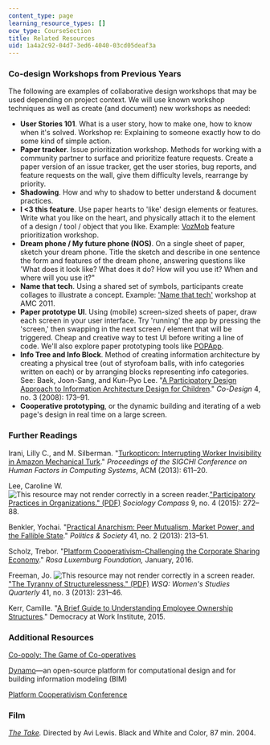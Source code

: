 ```yaml
---
content_type: page
learning_resource_types: []
ocw_type: CourseSection
title: Related Resources
uid: 1a4a2c92-04d7-3ed6-4040-03cd05deaf3a
---
```


### Co-design Workshops from Previous Years

The following are examples of collaborative design workshops that may be used depending on project context. We will use known workshop techniques as well as create (and document) new workshops as needed:

*   **User Stories 101**. What is a user story, how to make one, how to know when it's solved. Workshop re: Explaining to someone exactly how to do some kind of simple action.
*   **Paper tracker**. Issue prioritization workshop. Methods for working with a community partner to surface and prioritize feature requests. Create a paper version of an issue tracker, get the user stories, bug reports, and feature requests on the wall, give them difficulty levels, rearrange by priority.
*   **Shadowing**. How and why to shadow to better understand & document practices.
*   **I \<3 this feature**. Use paper hearts to 'like' design elements or features. Write what you like on the heart, and physically attach it to the element of a design / tool / object that you like. Example: [VozMob](https://en.wikipedia.org/wiki/VozMob) feature prioritization workshop.
*   **Dream phone / My future phone (NOS)**. On a single sheet of paper, sketch your dream phone. Title the sketch and describe in one sentence the form and features of the dream phone, answering questions like 'What does it look like? What does it do? How will you use it? When and where will you use it?"
*   **Name that tech**. Using a shared set of symbols, participants create collages to illustrate a concept. Example: ['Name that tech'](https://www.flickr.com/photos/24639042@N07/sets/72157627403114034/with/6029486671/) workshop at AMC 2011.
*   **Paper prototype UI**. Using (mobile) screen-sized sheets of paper, draw each screen in your user interface. Try 'running' the app by pressing the 'screen,' then swapping in the next screen / element that will be triggered. Cheap and creative way to test UI before writing a line of code. We'll also explore paper prototyping tools like [POPApp](https://popapp.in/).
*   **Info Tree and Info Block**. Method of creating information architecture by creating a physical tree (out of styrofoam balls, with info categories written on each) or by arranging blocks representing info categories. See: Baek, Joon-Sang, and Kun-Pyo Lee. "[A Participatory Design Approach to Information Architecture Design for Children](http://dx.doi.org/10.1080/15710880802281026)." _Co-Design_ 4, no. 3 (2008): 173–91.
*   **Cooperative prototyping**, or the dynamic building and iterating of a web page's design in real time on a large screen.

### Further Readings

Irani, Lilly C., and M. Silberman. "[Turkopticon: Interrupting Worker Invisibility in Amazon Mechanical Turk](http://crowdsourcing-class.org/readings/downloads/ethics/turkopticon.pdf)." _Proceedings of the SIGCHI Conference on Human Factors in Computing Systems_, ACM (2013): 611–20.

Lee, Caroline W. ![This resource may not render correctly in a screen reader.](/images/inacessible.gif)["Participatory Practices in Organizations." (PDF)](http://sites.lafayette.edu/leecw/files/2010/03/Lee-2015-Sociology_Compass.pdf) _Sociology Compass_ 9, no. 4 (2015): 272–88.

Benkler, Yochai. "[Practical Anarchism: Peer Mutualism, Market Power, and the Fallible State](http://dx.doi.org/10.1177/0032329213483108)." _Politics & Society_ 41, no. 2 (2013): 213–51.

Scholz, Trebor. "[Platform Cooperativism-Challenging the Corporate Sharing Economy](http://www.rosalux-nyc.org/platform-cooperativism-2/)." _Rosa Luxemburg Foundation,_ January, 2016.

Freeman, Jo. ![This resource may not render correctly in a screen reader.](/images/inacessible.gif)["The Tyranny of Structurelessness." (PDF)](http://struggle.ws/pdfs/tyranny.pdf) _WSQ: Women's Studies Quarterly_ 41, no. 3 (2013): 231–46.

Kerr, Camille. "[A Brief Guide to Understanding Employee Ownership Structures](http://institute.coop/resources/brief-guide-understanding-employee-ownership-structures)." Democracy at Work Institute, 2015.

### Additional Resources

[Co-opoly: The Game of Co-operatives](http://store.toolboxfored.org/co-opoly-the-game-of-co-operatives/)

[Dynamo](http://dynamobim.org/about/)—an open-source platform for computational design and for building information modeling (BIM)

[Platform Cooperativism Conference](http://platformcoop.net/)

### Film

_[The Take](http://www.imdb.com/title/tt0426596/)._ Directed by Avi Lewis. Black and White and Color, 87 min. 2004.